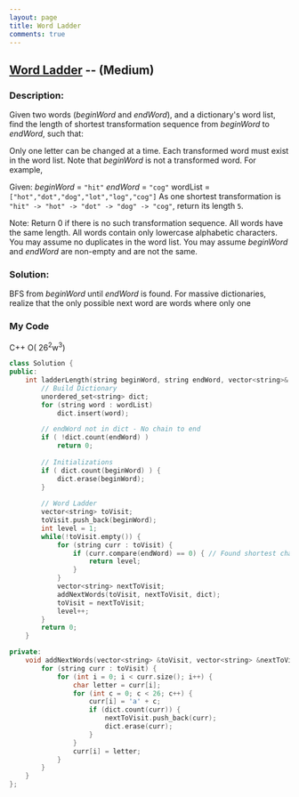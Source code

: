 ```yaml
---
layout: page
title: Word Ladder
comments: true
---
```


## [Word Ladder](https://leetcode.com/problems/word-ladder/description/) -- (Medium)

### Description:
Given two words (*beginWord* and *endWord*), and a dictionary's word list, find the length of shortest transformation sequence from *beginWord* to *endWord*, such that:  
  
Only one letter can be changed at a time.
Each transformed word must exist in the word list. Note that *beginWord* is not a transformed word.
For example,

Given:
*beginWord* = ```"hit"```
*endWord* = ```"cog"```
wordList = ```["hot","dot","dog","lot","log","cog"]```
As one shortest transformation is ```"hit" -> "hot" -> "dot" -> "dog" -> "cog"```,
return its length ```5```.

Note:
Return 0 if there is no such transformation sequence.
All words have the same length.
All words contain only lowercase alphabetic characters.
You may assume no duplicates in the word list.
You may assume *beginWord* and *endWord* are non-empty and are not the same.
  
### Solution:  
BFS from *beginWord* until *endWord* is found. For massive dictionaries, realize that the only possible next word are words where only one 
  
### My Code 
C++ O( 26<sup>2</sup>w<sup>3</sup>)
```c++
class Solution {
public:
    int ladderLength(string beginWord, string endWord, vector<string>& wordList) {
        // Build Dictionary
        unordered_set<string> dict;
        for (string word : wordList)
            dict.insert(word);

        // endWord not in dict - No chain to end
        if ( !dict.count(endWord) )
            return 0;
        
        // Initializations
        if ( dict.count(beginWord) ) {
            dict.erase(beginWord);
        }
        
        // Word Ladder
        vector<string> toVisit;
        toVisit.push_back(beginWord);
        int level = 1;
        while(!toVisit.empty()) {
            for (string curr : toVisit) {
                if (curr.compare(endWord) == 0) { // Found shortest chain
                    return level;
                }
            }
            vector<string> nextToVisit;
            addNextWords(toVisit, nextToVisit, dict);
            toVisit = nextToVisit;
            level++;
        }
        return 0;
    }

private:
    void addNextWords(vector<string> &toVisit, vector<string> &nextToVisit, unordered_set<string> &dict) {
        for (string curr : toVisit) {
            for (int i = 0; i < curr.size(); i++) {
                char letter = curr[i];
                for (int c = 0; c < 26; c++) {
                    curr[i] = 'a' + c;
                    if (dict.count(curr)) {
                        nextToVisit.push_back(curr);
                        dict.erase(curr);
                    }
                }
                curr[i] = letter;
            }
        }
    }
};
```
